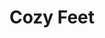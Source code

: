 ---
title: "Cozy Feet"
description: "Early development program for ages 2-7"
icon: "Star"
ageRange: "2-7 years"
features:
  - "Age-appropriate training"
  - "Fun learning environment"
  - "Basic motor skills development"
  - "Introduction to soccer fundamentals"
order: 1
---